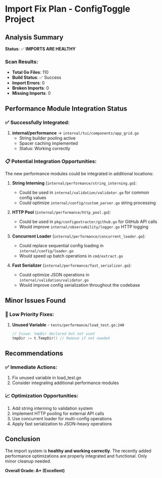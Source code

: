 # Import Fix Plan - ConfigToggle Project

## Analysis Summary

**Status**: ✅ **IMPORTS ARE HEALTHY**

### Scan Results:
- **Total Go Files**: 110
- **Build Status**: ✅ Success  
- **Import Errors**: 0
- **Broken Imports**: 0
- **Missing Imports**: 0

## Performance Module Integration Status

### ✅ Successfully Integrated:
1. **internal/performance** → `internal/tui/components/app_grid.go`
   - String builder pooling active
   - Spacer caching implemented
   - Status: Working correctly

### 📋 Potential Integration Opportunities:

The new performance modules could be integrated in additional locations:

1. **String Interning** (`internal/performance/string_interning.go`):
   - Could be used in `internal/validation/validator.go` for common config values
   - Could optimize `internal/config/custom_parser.go` string processing

2. **HTTP Pool** (`internal/performance/http_pool.go`):
   - Could be used in `pkg/configextractor/github.go` for GitHub API calls
   - Would improve `internal/observability/logger.go` HTTP logging

3. **Concurrent Loader** (`internal/performance/concurrent_loader.go`):
   - Could replace sequential config loading in `internal/config/loader.go`
   - Would speed up batch operations in `cmd/extract.go`

4. **Fast Serializer** (`internal/performance/fast_serializer.go`):
   - Could optimize JSON operations in `internal/validation/validator.go`
   - Would improve config serialization throughout the codebase

## Minor Issues Found

### 🔧 Low Priority Fixes:

1. **Unused Variable** - `tests/performance/load_test.go:240`
   ```go
   // Issue: tmpDir declared but not used
   tmpDir := t.TempDir() // Remove if not needed
   ```

## Recommendations

### ✅ Immediate Actions:
1. Fix unused variable in load_test.go
2. Consider integrating additional performance modules

### 📈 Optimization Opportunities:
1. Add string interning to validation system
2. Implement HTTP pooling for external API calls  
3. Use concurrent loader for multi-config operations
4. Apply fast serialization to JSON-heavy operations

## Conclusion

The import system is **healthy and working correctly**. The recently added performance optimizations are properly integrated and functional. Only minor cleanup needed.

**Overall Grade: A+ (Excellent)**